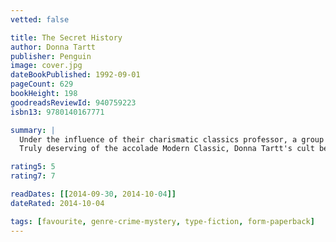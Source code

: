 ```yaml
---
vetted: false

title: The Secret History
author: Donna Tartt
publisher: Penguin
image: cover.jpg
dateBookPublished: 1992-09-01
pageCount: 629
bookHeight: 198
goodreadsReviewId: 940759223
isbn13: 9780140167771

summary: |
  Under the influence of their charismatic classics professor, a group of clever, eccentric misfits at an elite New England college discover a way of thinking and living that is a world away from the humdrum existence of their contemporaries. But when they go beyond the boundaries of normal morality their lives are changed profoundly and for ever.
  Truly deserving of the accolade Modern Classic, Donna Tartt's cult bestseller The Secret History is a remarkable achievement - both compelling and elegant, dramatic and playful.

rating5: 5
rating7: 7

readDates: [[2014-09-30, 2014-10-04]]
dateRated: 2014-10-04

tags: [favourite, genre-crime-mystery, type-fiction, form-paperback]
---
```


